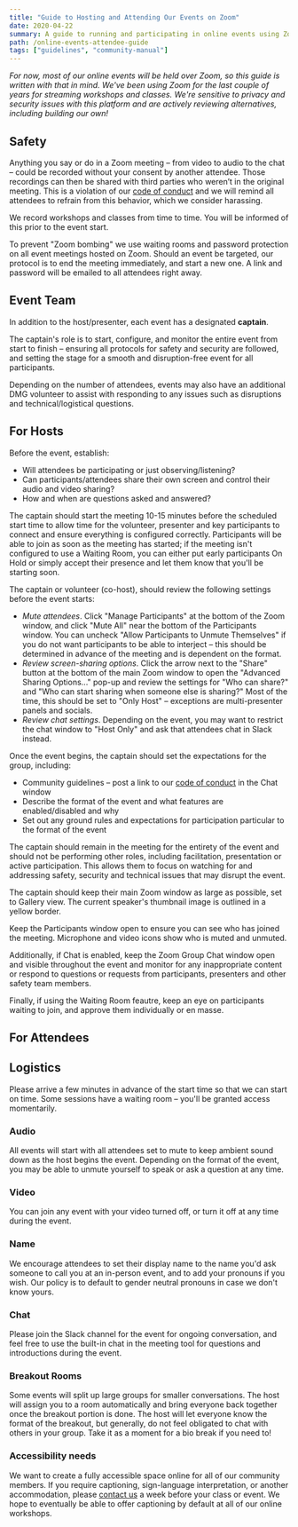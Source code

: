 ```yaml
---
title: "Guide to Hosting and Attending Our Events on Zoom"
date: 2020-04-22
summary: A guide to running and participating in online events using Zoom
path: /online-events-attendee-guide
tags: ["guidelines", "community-manual"]
---
```


_For now, most of our online events will be held over Zoom, so this guide is written with that in mind. We've been using Zoom for the last couple of years for streaming workshops and classes. We're sensitive to privacy and security issues with this platform and are actively reviewing alternatives, including building our own!_

## Safety

Anything you say or do in a Zoom meeting – from video to audio to the chat – could be recorded without your consent by another attendee. Those recordings can then be shared with third parties who weren’t in the original meeting. This is a violation of our [code of conduct](/manual/code-of-conduct/) and we will remind all attendees to refrain from this behavior, which we consider harassing.

We record workshops and classes from time to time. You will be informed of this prior to the event start.

To prevent "Zoom bombing" we use waiting rooms and password protection on all event meetings hosted on Zoom. Should an event be targeted, our protocol is to end the meeting immediately, and start a new one. A link and password will be emailed to all attendees right away.

## Event Team

In addition to the host/presenter, each event has a designated **captain**.

The captain's role is to start, configure, and monitor the entire event from start to finish – ensuring all protocols for safety and security are followed, and setting the stage for a smooth and disruption-free event for all participants.

Depending on the number of attendees, events may also have an additional DMG volunteer to assist with responding to any issues such as disruptions and technical/logistical questions.

## For Hosts

Before the event, establish:

- Will attendees be participating or just observing/listening?
- Can participants/attendees share their own screen and control their audio and video sharing?
- How and when are questions asked and answered?

The captain should start the meeting 10-15 minutes before the scheduled start time to allow time for the volunteer, presenter and key participants to connect and ensure everything is configured correctly. Participants will be able to join as soon as the meeting has started; if the meeting isn't configured to use a Waiting Room, you can either put early participants On Hold or simply accept their presence and let them know that you'll be starting soon.

The captain or volunteer (co-host), should review the following settings before the event starts:

- _Mute attendees_. Click "Manage Participants" at the bottom of the Zoom window, and click "Mute All" near the bottom of the Participants window. You can uncheck "Allow Participants to Unmute Themselves" if you do not want participants to be able to interject – this should be determined in advance of the meeting and is dependent on the format.
- _Review screen-sharing options_. Click the arrow next to the "Share" button at the bottom of the main Zoom window to open the "Advanced Sharing Options..." pop-up and review the settings for "Who can share?" and "Who can start sharing when someone else is sharing?" Most of the time, this should be set to "Only Host" – exceptions are multi-presenter panels and socials.
- _Review chat settings_. Depending on the event, you may want to restrict the chat window to "Host Only" and ask that attendees chat in Slack instead.

Once the event begins, the captain should set the expectations for the group, including:

- Community guidelines – post a link to our [code of conduct](https://manual.dmg.to/manual/code-of-conduct/) in the Chat window
- Describe the format of the event and what features are enabled/disabled and why
- Set out any ground rules and expectations for participation particular to the format of the event

The captain should remain in the meeting for the entirety of the event and should not be performing other roles, including facilitation, presentation or active participation. This allows them to focus on watching for and addressing safety, security and technical issues that may disrupt the event.

The captain should keep their main Zoom window as large as possible, set to Gallery view. The current speaker's thumbnail image is outlined in a yellow border.

Keep the Participants window open to ensure you can see who has joined the meeting. Microphone and video icons show who is muted and unmuted.

Additionally, if Chat is enabled, keep the Zoom Group Chat window open and visible throughout the event and monitor for any inappropriate content or respond to questions or requests from participants, presenters and other safety team members.

Finally, if using the Waiting Room feautre, keep an eye on participants waiting to join, and approve them individually or en masse.

## For Attendees

## Logistics

Please arrive a few minutes in advance of the start time so that we can start on time. Some sessions have a waiting room – you'll be granted access momentarily.

### Audio

All events will start with all attendees set to mute to keep ambient sound down as the host begins the event. Depending on the format of the event, you may be able to unmute yourself to speak or ask a question at any time.

### Video

You can join any event with your video turned off, or turn it off at any time during the event.

### Name

We encourage attendees to set their display name to the name you'd ask someone to call you at an in-person event, and to add your pronouns if you wish. Our policy is to default to gender neutral pronouns in case we don't know yours.

### Chat

Please join the Slack channel for the event for ongoing conversation, and feel free to use the built-in chat in the meeting tool for questions and introductions during the event.

### Breakout Rooms

Some events will split up large groups for smaller conversations. The host will assign you to a room automatically and bring everyone back together once the breakout portion is done. The host will let everyone know the format of the breakout, but generally, do not feel obligated to chat with others in your group. Take it as a moment for a bio break if you need to!

### Accessibility needs

We want to create a fully accessible space online for all of our community members. If you require captioning, sign-language interpretation, or another accommodation, please [contact us](mailto:events@dmg.to) a week before your class or event. We hope to eventually be able to offer captioning by default at all of our online workshops.
